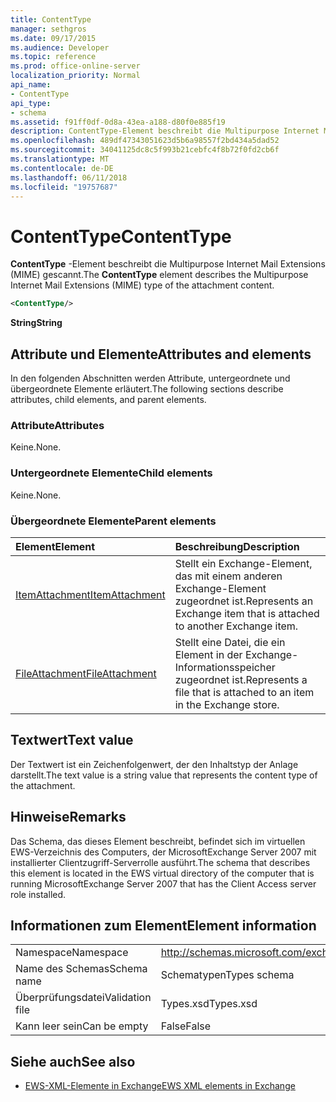 ```yaml
---
title: ContentType
manager: sethgros
ms.date: 09/17/2015
ms.audience: Developer
ms.topic: reference
ms.prod: office-online-server
localization_priority: Normal
api_name:
- ContentType
api_type:
- schema
ms.assetid: f91ff0df-0d8a-43ea-a188-d80f0e885f19
description: ContentType-Element beschreibt die Multipurpose Internet Mail Extensions (MIME) gescannt.
ms.openlocfilehash: 489df47343051623d5b6a98557f2bd434a5dad52
ms.sourcegitcommit: 34041125dc8c5f993b21cebfc4f8b72f0fd2cb6f
ms.translationtype: MT
ms.contentlocale: de-DE
ms.lasthandoff: 06/11/2018
ms.locfileid: "19757687"
---
```

# <a name="contenttype"></a><span data-ttu-id="d2d8e-103">ContentType</span><span class="sxs-lookup"><span data-stu-id="d2d8e-103">ContentType</span></span>

<span data-ttu-id="d2d8e-104">**ContentType** -Element beschreibt die Multipurpose Internet Mail Extensions (MIME) gescannt.</span><span class="sxs-lookup"><span data-stu-id="d2d8e-104">The **ContentType** element describes the Multipurpose Internet Mail Extensions (MIME) type of the attachment content.</span></span> 
  
```xml
<ContentType/>
```

 <span data-ttu-id="d2d8e-105">**String**</span><span class="sxs-lookup"><span data-stu-id="d2d8e-105">**String**</span></span>
## <a name="attributes-and-elements"></a><span data-ttu-id="d2d8e-106">Attribute und Elemente</span><span class="sxs-lookup"><span data-stu-id="d2d8e-106">Attributes and elements</span></span>

<span data-ttu-id="d2d8e-107">In den folgenden Abschnitten werden Attribute, untergeordnete und übergeordnete Elemente erläutert.</span><span class="sxs-lookup"><span data-stu-id="d2d8e-107">The following sections describe attributes, child elements, and parent elements.</span></span>
  
### <a name="attributes"></a><span data-ttu-id="d2d8e-108">Attribute</span><span class="sxs-lookup"><span data-stu-id="d2d8e-108">Attributes</span></span>

<span data-ttu-id="d2d8e-109">Keine.</span><span class="sxs-lookup"><span data-stu-id="d2d8e-109">None.</span></span>
  
### <a name="child-elements"></a><span data-ttu-id="d2d8e-110">Untergeordnete Elemente</span><span class="sxs-lookup"><span data-stu-id="d2d8e-110">Child elements</span></span>

<span data-ttu-id="d2d8e-111">Keine.</span><span class="sxs-lookup"><span data-stu-id="d2d8e-111">None.</span></span>
  
### <a name="parent-elements"></a><span data-ttu-id="d2d8e-112">Übergeordnete Elemente</span><span class="sxs-lookup"><span data-stu-id="d2d8e-112">Parent elements</span></span>

|<span data-ttu-id="d2d8e-113">**Element**</span><span class="sxs-lookup"><span data-stu-id="d2d8e-113">**Element**</span></span>|<span data-ttu-id="d2d8e-114">**Beschreibung**</span><span class="sxs-lookup"><span data-stu-id="d2d8e-114">**Description**</span></span>|
|:-----|:-----|
|[<span data-ttu-id="d2d8e-115">ItemAttachment</span><span class="sxs-lookup"><span data-stu-id="d2d8e-115">ItemAttachment</span></span>](itemattachment.md) <br/> |<span data-ttu-id="d2d8e-116">Stellt ein Exchange-Element, das mit einem anderen Exchange-Element zugeordnet ist.</span><span class="sxs-lookup"><span data-stu-id="d2d8e-116">Represents an Exchange item that is attached to another Exchange item.</span></span>  <br/> |
|[<span data-ttu-id="d2d8e-117">FileAttachment</span><span class="sxs-lookup"><span data-stu-id="d2d8e-117">FileAttachment</span></span>](fileattachment.md) <br/> |<span data-ttu-id="d2d8e-118">Stellt eine Datei, die ein Element in der Exchange-Informationsspeicher zugeordnet ist.</span><span class="sxs-lookup"><span data-stu-id="d2d8e-118">Represents a file that is attached to an item in the Exchange store.</span></span>  <br/> |
   
## <a name="text-value"></a><span data-ttu-id="d2d8e-119">Textwert</span><span class="sxs-lookup"><span data-stu-id="d2d8e-119">Text value</span></span>

<span data-ttu-id="d2d8e-120">Der Textwert ist ein Zeichenfolgenwert, der den Inhaltstyp der Anlage darstellt.</span><span class="sxs-lookup"><span data-stu-id="d2d8e-120">The text value is a string value that represents the content type of the attachment.</span></span>
  
## <a name="remarks"></a><span data-ttu-id="d2d8e-121">Hinweise</span><span class="sxs-lookup"><span data-stu-id="d2d8e-121">Remarks</span></span>

<span data-ttu-id="d2d8e-122">Das Schema, das dieses Element beschreibt, befindet sich im virtuellen EWS-Verzeichnis des Computers, der MicrosoftExchange Server 2007 mit installierter Clientzugriff-Serverrolle ausführt.</span><span class="sxs-lookup"><span data-stu-id="d2d8e-122">The schema that describes this element is located in the EWS virtual directory of the computer that is running MicrosoftExchange Server 2007 that has the Client Access server role installed.</span></span>
  
## <a name="element-information"></a><span data-ttu-id="d2d8e-123">Informationen zum Element</span><span class="sxs-lookup"><span data-stu-id="d2d8e-123">Element information</span></span>

|||
|:-----|:-----|
|<span data-ttu-id="d2d8e-124">Namespace</span><span class="sxs-lookup"><span data-stu-id="d2d8e-124">Namespace</span></span>  <br/> |http://schemas.microsoft.com/exchange/services/2006/types  <br/> |
|<span data-ttu-id="d2d8e-125">Name des Schemas</span><span class="sxs-lookup"><span data-stu-id="d2d8e-125">Schema name</span></span>  <br/> |<span data-ttu-id="d2d8e-126">Schematypen</span><span class="sxs-lookup"><span data-stu-id="d2d8e-126">Types schema</span></span>  <br/> |
|<span data-ttu-id="d2d8e-127">Überprüfungsdatei</span><span class="sxs-lookup"><span data-stu-id="d2d8e-127">Validation file</span></span>  <br/> |<span data-ttu-id="d2d8e-128">Types.xsd</span><span class="sxs-lookup"><span data-stu-id="d2d8e-128">Types.xsd</span></span>  <br/> |
|<span data-ttu-id="d2d8e-129">Kann leer sein</span><span class="sxs-lookup"><span data-stu-id="d2d8e-129">Can be empty</span></span>  <br/> |<span data-ttu-id="d2d8e-130">False</span><span class="sxs-lookup"><span data-stu-id="d2d8e-130">False</span></span>  <br/> |
   
## <a name="see-also"></a><span data-ttu-id="d2d8e-131">Siehe auch</span><span class="sxs-lookup"><span data-stu-id="d2d8e-131">See also</span></span>



- [<span data-ttu-id="d2d8e-132">EWS-XML-Elemente in Exchange</span><span class="sxs-lookup"><span data-stu-id="d2d8e-132">EWS XML elements in Exchange</span></span>](ews-xml-elements-in-exchange.md)

